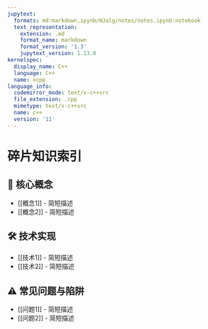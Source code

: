 ```yaml
---
jupytext:
  formats: md:markdown,ipynb/HJalg/notes/notes.ipynb:notebook
  text_representation:
    extension: .md
    format_name: markdown
    format_version: '1.3'
    jupytext_version: 1.13.8
kernelspec:
  display_name: C++
  language: C++
  name: xcpp
language_info:
  codemirror_mode: text/x-c++src
  file_extension: .cpp
  mimetype: text/x-c++src
  name: c++
  version: '11'
---
```


# 碎片知识索引
      
## 🧠 核心概念
- [[概念1]] - 简短描述
- [[概念2]] - 简短描述

## 🛠️ 技术实现
- [[技术1]] - 简短描述
- [[技术2]] - 简短描述

## ⚠️ 常见问题与陷阱
- [[问题1]] - 简短描述
- [[问题2]] - 简短描述
